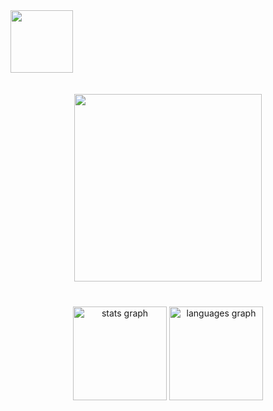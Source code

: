 <img align="left" height="100" src="https://spotify-github-profile.vercel.app/api/view?uid=98914q794w9xxppcedkipyro8&cover_image=true&theme=novatorem&show_offline=false&background_color=121212&bar_color=5fdcec&bar_color_cover=false"  />

###

<img align="right" height="15" src="https://komarev.com/ghpvc/?username=koloru&style=flat-square&color=blue"  />

###

<br clear="both">
<br clear="both">
<br clear="both">

<div align="center">
  <img height="300" src="https://project-imas.wiki/images/c/ce/FredericaTBS4.png"  />
</div>

###

<br clear="both">

<div align="center">
  <img src="https://github-readme-stats.vercel.app/api?hide_title=false&hide_rank=false&show_icons=true&include_all_commits=true&count_private=true&disable_animations=false&theme=nord&locale=en&hide_border=false&username=Koloru" height="150" alt="stats graph"  />
  <img src="https://github-readme-stats.vercel.app/api/top-langs?locale=en&hide_title=false&layout=compact&card_width=320&langs_count=5&theme=nord&hide_border=false&username=Koloru" height="150" alt="languages graph"  />
</div>

###

<!-- https://count.getloli.com/get/@:Koloru -->
